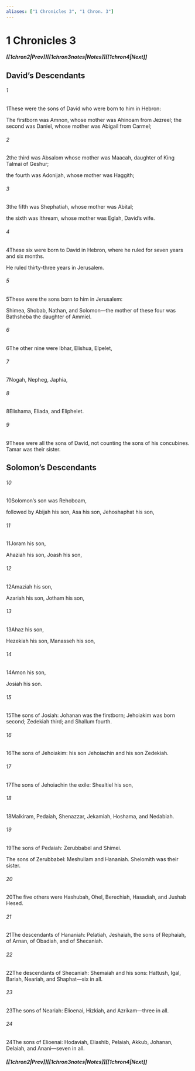```yaml
---
aliases: ["1 Chronicles 3", "1 Chron. 3"]
---
```

# 1 Chronicles 3
##### <span class=arrow-left></span>[[1chron2|Prev]]<span class=navigation-separator></span>[[1chron3notes|Notes]]<span class=navigation-separator></span>[[1chron4|Next]]<span class=arrow-right></span>
## David’s Descendants
###### 1
<span class=verse-first>1</span>These were the sons of David who were born to him in Hebron:
<div class=paragraph-break></div>

The firstborn was Amnon, whose mother was Ahinoam from Jezreel;
the second was Daniel, whose mother was Abigail from Carmel;
###### 2
<span class=verse-body>2</span>the third was Absalom whose mother was Maacah, daughter of King Talmai of Geshur;
<div class=paragraph-break></div>

the fourth was Adonijah, whose mother was Haggith;
###### 3
<span class=verse-body>3</span>the fifth was Shephatiah, whose mother was Abital;
<div class=paragraph-break></div>

the sixth was Ithream, whose mother was Eglah, David’s wife.
###### 4
<span class=verse-body>4</span>These six were born to David in Hebron, where he ruled for seven years and six months.
<div class=paragraph-break></div>

He ruled thirty-three years in Jerusalem.
###### 5
<span class=verse-body>5</span>These were the sons born to him in Jerusalem:
<div class=paragraph-break></div>

Shimea, Shobab, Nathan, and Solomon—the mother of these four was Bathsheba the daughter of Ammiel.
###### 6
<span class=verse-body>6</span>The other nine were Ibhar, Elishua, Elpelet,
###### 7
<span class=verse-body>7</span>Nogah, Nepheg, Japhia,
###### 8
<span class=verse-body>8</span>Elishama, Eliada, and Eliphelet.
###### 9
<span class=verse-body>9</span>These were all the sons of David, not counting the sons of his concubines. Tamar was their sister.
## Solomon’s Descendants
###### 10
<span class=verse-first>10</span>Solomon’s son was Rehoboam,
<div class=paragraph-break></div>

followed by Abijah his son,
Asa his son,
Jehoshaphat his son,
###### 11
<span class=verse-body>11</span>Joram his son,
<div class=paragraph-break></div>

Ahaziah his son,
Joash his son,
###### 12
<span class=verse-body>12</span>Amaziah his son,
<div class=paragraph-break></div>

Azariah his son,
Jotham his son,
###### 13
<span class=verse-body>13</span>Ahaz his son,
<div class=paragraph-break></div>

Hezekiah his son,
Manasseh his son,
###### 14
<span class=verse-body>14</span>Amon his son,
<div class=paragraph-break></div>

Josiah his son.
###### 15
<span class=verse-body>15</span>The sons of Josiah: Johanan was the firstborn; Jehoiakim was born second; Zedekiah third; and Shallum fourth.
###### 16
<span class=verse-body>16</span>The sons of Jehoiakim: his son Jehoiachin and his son Zedekiah.
###### 17
<span class=verse-body>17</span>The sons of Jehoiachin the exile: Shealtiel his son,
###### 18
<span class=verse-body>18</span>Malkiram, Pedaiah, Shenazzar, Jekamiah, Hoshama, and Nedabiah.
###### 19
<span class=verse-body>19</span>The sons of Pedaiah: Zerubbabel and Shimei.
<div class=paragraph-break></div>

The sons of Zerubbabel: Meshullam and Hananiah. Shelomith was their sister.
###### 20
<span class=verse-body>20</span>The five others were Hashubah, Ohel, Berechiah, Hasadiah, and Jushab Hesed.
###### 21
<span class=verse-body>21</span>The descendants of Hananiah: Pelatiah, Jeshaiah, the sons of Rephaiah, of Arnan, of Obadiah, and of Shecaniah.
###### 22
<span class=verse-body>22</span>The descendants of Shecaniah: Shemaiah and his sons: Hattush, Igal, Bariah, Neariah, and Shaphat—six in all.
###### 23
<span class=verse-body>23</span>The sons of Neariah: Elioenai, Hizkiah, and Azrikam—three in all.
###### 24
<span class=verse-body>24</span>The sons of Elioenai: Hodaviah, Eliashib, Pelaiah, Akkub, Johanan, Delaiah, and Anani—seven in all.
##### <span class=arrow-left></span>[[1chron2|Prev]]<span class=navigation-separator></span>[[1chron3notes|Notes]]<span class=navigation-separator></span>[[1chron4|Next]]<span class=arrow-right></span>